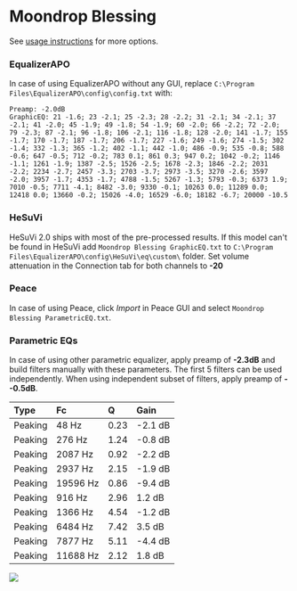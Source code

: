 # Moondrop Blessing
See [usage instructions](https://github.com/jaakkopasanen/AutoEq#usage) for more options.

### EqualizerAPO
In case of using EqualizerAPO without any GUI, replace `C:\Program Files\EqualizerAPO\config\config.txt`
with:
```
Preamp: -2.0dB
GraphicEQ: 21 -1.6; 23 -2.1; 25 -2.3; 28 -2.2; 31 -2.1; 34 -2.1; 37 -2.1; 41 -2.0; 45 -1.9; 49 -1.8; 54 -1.9; 60 -2.0; 66 -2.2; 72 -2.0; 79 -2.3; 87 -2.1; 96 -1.8; 106 -2.1; 116 -1.8; 128 -2.0; 141 -1.7; 155 -1.7; 170 -1.7; 187 -1.7; 206 -1.7; 227 -1.6; 249 -1.6; 274 -1.5; 302 -1.4; 332 -1.3; 365 -1.2; 402 -1.1; 442 -1.0; 486 -0.9; 535 -0.8; 588 -0.6; 647 -0.5; 712 -0.2; 783 0.1; 861 0.3; 947 0.2; 1042 -0.2; 1146 -1.1; 1261 -1.9; 1387 -2.5; 1526 -2.5; 1678 -2.3; 1846 -2.2; 2031 -2.2; 2234 -2.7; 2457 -3.3; 2703 -3.7; 2973 -3.5; 3270 -2.6; 3597 -2.0; 3957 -1.7; 4353 -1.7; 4788 -1.5; 5267 -1.3; 5793 -0.3; 6373 1.9; 7010 -0.5; 7711 -4.1; 8482 -3.0; 9330 -0.1; 10263 0.0; 11289 0.0; 12418 0.0; 13660 -0.2; 15026 -4.0; 16529 -6.0; 18182 -6.7; 20000 -10.5
```

### HeSuVi
HeSuVi 2.0 ships with most of the pre-processed results. If this model can't be found in HeSuVi add
`Moondrop Blessing GraphicEQ.txt` to `C:\Program Files\EqualizerAPO\config\HeSuVi\eq\custom\` folder.
Set volume attenuation in the Connection tab for both channels to **-20**

### Peace
In case of using Peace, click *Import* in Peace GUI and select `Moondrop Blessing ParametricEQ.txt`.

### Parametric EQs
In case of using other parametric equalizer, apply preamp of **-2.3dB** and build filters manually
with these parameters. The first 5 filters can be used independently.
When using independent subset of filters, apply preamp of **--0.5dB**.

| Type    | Fc       |    Q | Gain    |
|:--------|:---------|:-----|:--------|
| Peaking | 48 Hz    | 0.23 | -2.1 dB |
| Peaking | 276 Hz   | 1.24 | -0.8 dB |
| Peaking | 2087 Hz  | 0.92 | -2.2 dB |
| Peaking | 2937 Hz  | 2.15 | -1.9 dB |
| Peaking | 19596 Hz | 0.86 | -9.4 dB |
| Peaking | 916 Hz   | 2.96 | 1.2 dB  |
| Peaking | 1366 Hz  | 4.54 | -1.2 dB |
| Peaking | 6484 Hz  | 7.42 | 3.5 dB  |
| Peaking | 7877 Hz  | 5.11 | -4.4 dB |
| Peaking | 11688 Hz | 2.12 | 1.8 dB  |

![](https://raw.githubusercontent.com/jaakkopasanen/AutoEq/master/results/oratory1990/usound/Moondrop%20Blessing/Moondrop%20Blessing.png)